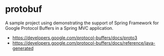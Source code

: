 # protobuf

A sample project using demonstrating the support of Spring Framework for Google Protocol Buffers in a Spring MVC application.

- <https://developers.google.com/protocol-buffers/docs/proto3>
- <https://developers.google.com/protocol-buffers/docs/reference/java-generated>
